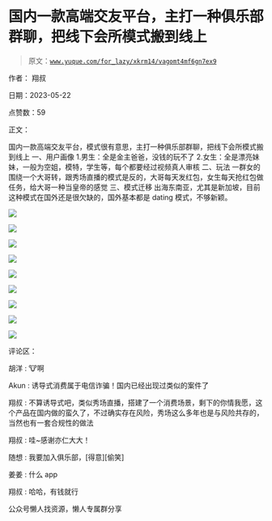 # 国内一款高端交友平台，主打一种俱乐部群聊，把线下会所模式搬到线上

> 原文：[`www.yuque.com/for_lazy/xkrm14/vagomt4mf6gn7ex9`](https://www.yuque.com/for_lazy/xkrm14/vagomt4mf6gn7ex9)

作者： 翔叔

日期：2023-05-22

点赞数：59

正文：

国内一款高端交友平台，模式很有意思，主打一种俱乐部群聊，把线下会所模式搬到线上 一、用户画像 1.男生：全是金主爸爸，没钱的玩不了 2.女生：全是漂亮妹妹，一般为空姐，模特，学生等，每个都要经过视频真人审核 二、玩法 一群女的围绕一个大哥转，跟秀场直播的模式是反的，大哥每天发红包，女生每天抢红包做任务，给大哥一种当皇帝的感觉 三、模式迁移 出海东南亚，尤其是新加坡，目前这种模式在国外还是很欠缺的，国外基本都是 dating 模式，不够新颖。

![](img/76c9d5d73a30521063113a4f510ca9c1.png)

![](img/4d4011f2da72e2600456d81e1faea156.png)

![](img/d6f3015299369b6df4dd3508219b10b7.png)

![](img/1f9669ef5a9621e735f753402bd3af35.png)

![](img/ed2fd9ac630095da468ed418090b6e7a.png)

![](img/60d99f22d1c1285f80076283e9485c48.png)

![](img/57d9d554ccf6bfd667be9dab3aad24e0.png)

![](img/c377f96e48345903c711eeaffd101e71.png)

![](img/e084fcbb1ede453ce4bc85f7438da5e0.png)

评论区：

胡洋 : 🐮啊

Akun : 诱导式消费属于电信诈骗！国内已经出现过类似的案件了

翔叔 : 不算诱导式吧，类似秀场直播，搭建了一个消费场景，剩下的你情我愿，这个产品在国内做的蛮久了，不过确实存在风险，秀场这么多年也是与风险共存的，当然也有一套合规性的做法

翔叔 : 哇~感谢亦仁大大！

随想 : 我要加入俱乐部，[得意][偷笑]

姜姜 : 什么 app

翔叔 : 哈哈，有钱就行

公众号懒人找资源，懒人专属群分享

